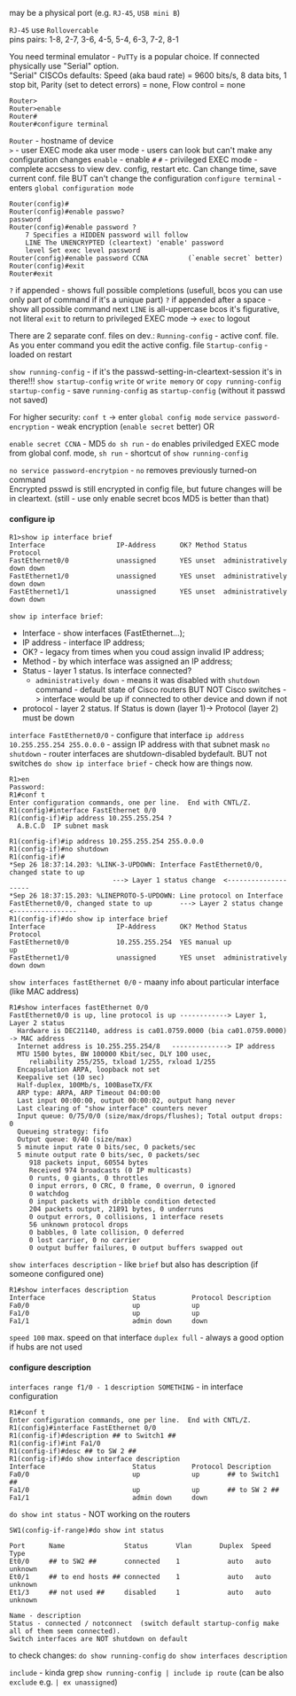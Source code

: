 may be a physical port (e.g. `RJ-45`, `USB mini B`)

`RJ-45` use `Rollovercable`  
pins pairs:  1-8,  2-7,  3-6,  4-5,  5-4,  6-3,  7-2,  8-1

You need terminal emulator - `PuTTy` is a popular choice. If connected physically use "Serial" option.  
"Serial" CISCOs defaults: Speed (aka baud rate) = 9600 bits/s, 8 data bits, 1 stop bit, Parity (set to detect errors) = none, Flow control = none  

```
Router>
Router>enable
Router#
Router#configure terminal
```
`Router` - hostname of device  
`>` - user EXEC mode aka user mode - users can look but can't make any configuration changes
`enable` - enable `#`
`#` - privileged EXEC mode - complete accsess to view dev. config, restart etc.
Can change time, save current conf. file BUT can't change the configuration
`configure terminal` - enters  `global configuration mode`
```
Router(config)#
Router(config)#enable passwo?
password
Router(config)#enable password ?
	7 Specifies a HIDDEN password will follow
	LINE The UNENCRYPTED (cleartext) 'enable' password
	level Set exec level password
Router(config)#enable password CCNA          (`enable secret` better)
Router(config)#exit
Router#exit
```
`?` if appended - shows full possible completions (usefull, bcos you can use only part of command if it's a unique part)
`?` if appended after a space - show all possible command next
`LINE` is all-uppercase bcos it's figurative, not literal
`exit` to return to privileged EXEC mode -> `exec` to logout

There are 2 separate conf. files on dev.:
`Running-config` - active conf. file. As you enter command you edit the active config. file
`Startup-config` - loaded on restart

`show running-config` - if it's the passwd-setting-in-cleartext-session it's in there!!!
`show startup-config`
`write` or `write memory` or `copy running-config startup-config` - save `running-config` as `startup-config` (without it passwd not saved)

For higher security:
`conf t` -> enter `global config mode` 
`service password-encryption` - weak encryption  (`enable secret` better)
OR

`enable secret CCNA` - MD5
`do sh run` - `do` enables priviledged EXEC mode from global conf. mode, `sh run` - shortcut of `show running-config`

`no service password-encrytpion` - `no` removes previously turned-on command  
Encrypted psswd is still encrypted in config file, but future changes will be in cleartext. (still - use only enable secret bcos MD5 is better than that)  

#### configure ip
```
R1>show ip interface brief
Interface                  IP-Address      OK? Method Status                Protocol
FastEthernet0/0            unassigned      YES unset  administratively down down
FastEthernet1/0            unassigned      YES unset  administratively down down
FastEthernet1/1            unassigned      YES unset  administratively down down
```
`show ip interface brief`:
- Interface - show interfaces (FastEthernet...);
- IP address - interface IP address;
- OK? - legacy from times when you coud assign invalid IP address;
- Method - by which interface was assigned an IP address;
- Status - layer 1 status. Is interface connected? 
	- `administratively down` - means it was disabled with `shutdown` command - default state of Cisco routers
	  BUT NOT Cisco switches -> interface would be up if connected to other device and down if not
- protocol - layer 2 status. If Status is down  (layer 1)-> Protocol (layer 2) must be down

`interface FastEthernet0/0` - configure that interface
`ip address 10.255.255.254 255.0.0.0` - assign IP address with that subnet mask
`no shutdown` - router interfaces are shutdown-disabled bydefault. BUT not switches
`do show ip interface brief` - check how are things now. 
```
R1>en
Password:
R1#conf t
Enter configuration commands, one per line.  End with CNTL/Z.
R1(config)#interface FastEthernet 0/0
R1(config-if)#ip address 10.255.255.254 ?
  A.B.C.D  IP subnet mask

R1(config-if)#ip address 10.255.255.254 255.0.0.0
R1(config-if)#no shutdown
R1(config-if)#
*Sep 26 18:37:14.203: %LINK-3-UPDOWN: Interface FastEthernet0/0, changed state to up      
                          ---> Layer 1 status change  <--------------------
*Sep 26 18:37:15.203: %LINEPROTO-5-UPDOWN: Line protocol on Interface FastEthernet0/0, changed state to up       ---> Layer 2 status change  <----------------
R1(config-if)#do show ip interface brief
Interface                  IP-Address      OK? Method Status                Protocol
FastEthernet0/0            10.255.255.254  YES manual up                    up
FastEthernet1/0            unassigned      YES unset  administratively down down
```

`show interfaces fastEthernet 0/0` - maany info about particular interface (like MAC address)
```
R1#show interfaces fastEthernet 0/0
FastEthernet0/0 is up, line protocol is up ------------> Layer 1, Layer 2 status
  Hardware is DEC21140, address is ca01.0759.0000 (bia ca01.0759.0000) -> MAC address
  Internet address is 10.255.255.254/8   --------------> IP address
  MTU 1500 bytes, BW 100000 Kbit/sec, DLY 100 usec,
     reliability 255/255, txload 1/255, rxload 1/255
  Encapsulation ARPA, loopback not set
  Keepalive set (10 sec)
  Half-duplex, 100Mb/s, 100BaseTX/FX
  ARP type: ARPA, ARP Timeout 04:00:00
  Last input 00:00:00, output 00:00:02, output hang never
  Last clearing of "show interface" counters never
  Input queue: 0/75/0/0 (size/max/drops/flushes); Total output drops: 0
  Queueing strategy: fifo
  Output queue: 0/40 (size/max)
  5 minute input rate 0 bits/sec, 0 packets/sec
  5 minute output rate 0 bits/sec, 0 packets/sec
     918 packets input, 60554 bytes
     Received 974 broadcasts (0 IP multicasts)
     0 runts, 0 giants, 0 throttles
     0 input errors, 0 CRC, 0 frame, 0 overrun, 0 ignored
     0 watchdog
     0 input packets with dribble condition detected
     204 packets output, 21891 bytes, 0 underruns
     0 output errors, 0 collisions, 1 interface resets
     56 unknown protocol drops
     0 babbles, 0 late collision, 0 deferred
     0 lost carrier, 0 no carrier
     0 output buffer failures, 0 output buffers swapped out
```

`show interfaces description` - like `brief` but also has description (if someone configured one)
```
R1#show interfaces description
Interface                      Status         Protocol Description
Fa0/0                          up             up
Fa1/0                          up             up
Fa1/1                          admin down     down
```

`speed 100` max. speed on that interface
`duplex full` - always a good option if hubs are not used

#### configure description
`interfaces range f1/0 - 1` 
`description SOMETHING` - in interface configuration
```
R1#conf t
Enter configuration commands, one per line.  End with CNTL/Z.
R1(config)#interface FastEthernet 0/0
R1(config-if)#description ## to Switch1 ##
R1(config-if)#int Fa1/0
R1(config-if)#desc ## to SW 2 ##
R1(config-if)#do show interface description
Interface                      Status         Protocol Description
Fa0/0                          up             up       ## to Switch1 ##
Fa1/0                          up             up       ## to SW 2 ##
Fa1/1                          admin down     down
```

`do show int status` - NOT working on the routers
```
SW1(config-if-range)#do show int status

Port      Name               Status       Vlan       Duplex  Speed Type
Et0/0     ## to SW2 ##       connected    1            auto   auto unknown
Et0/1     ## to end hosts ## connected    1            auto   auto unknown
Et1/3     ## not used ##     disabled     1            auto   auto unknown
```
	Name - description
	Status - connected / notconnect  (switch default startup-config make all of them seem connected).
	Switch interfaces are NOT shutdown on default

to check changes:
`do show running-config`
`do show interfaces description`

`include`  - kinda grep 
`show running-config | include ip route`
(can be also `exclude` e.g. `| ex unassigned`)